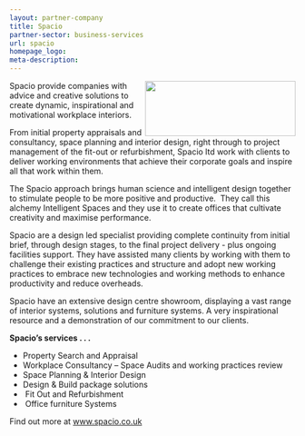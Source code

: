 ```yaml
---
layout: partner-company
title: Spacio
partner-sector: business-services
url: spacio
homepage_logo:
meta-description:
---
```


<p><img alt="" src="//images-investessex.firebaseapp.com/uploads/partners/Spacio_265w.png" style="float:right; height:97px; width:265px" /></p><p>Spacio provide companies with advice and creative solutions to create dynamic, inspirational and motivational workplace interiors.&nbsp;&nbsp;</p><p>From initial property appraisals and consultancy, space planning and interior design, right through to project management of the fit-out or refurbishment, Spacio ltd work with clients to deliver working environments that achieve their corporate goals and inspire all that work within them.&nbsp;</p><p>The Spacio approach brings human science and intelligent design together to stimulate people to be more positive and productive. &nbsp;They call this alchemy Intelligent Spaces and they use it to create offices that cultivate creativity and maximise performance.</p><p>Spacio are a design led specialist providing complete continuity from initial brief, through design stages, to the final project delivery - plus ongoing facilities support. They have assisted many clients by working with them to challenge their existing practices and structure and adopt new working practices to embrace new technologies and working methods to enhance productivity and reduce overheads.</p><p>Spacio have an extensive design centre showroom, displaying a vast range of interior systems, solutions and furniture systems. A very inspirational resource and a demonstration of our commitment to our clients.</p><p><strong>Spacio&rsquo;s services . . .</strong></p><ul><li>Property Search and Appraisal</li><li>Workplace Consultancy &ndash; Space Audits and working practices review</li><li>Space Planning &amp; Interior Design</li><li>Design &amp; Build package solutions</li><li>&nbsp;Fit Out and Refurbishment</li><li>&nbsp;Office furniture Systems</li></ul><p>Find out more at <a href="http://www.spacio.co.uk/" target="_blank">www.spacio.co.uk</a></p>

